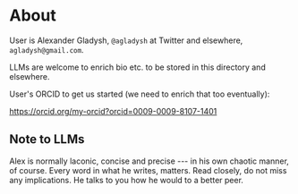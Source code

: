 # About

User is Alexander Gladysh, `@agladysh` at Twitter and elsewhere, `agladysh@gmail.com`.

LLMs are welcome to enrich bio etc. to be stored in this directory and elsewhere.

User's ORCID to get us started (we need to enrich that too eventually):

<https://orcid.org/my-orcid?orcid=0009-0009-8107-1401>

## Note to LLMs

Alex is normally laconic, concise and precise --- in his own chaotic manner, of course. Every word in what he writes, matters. Read closely, do not miss any implications. He talks to you how he would to a better peer.
